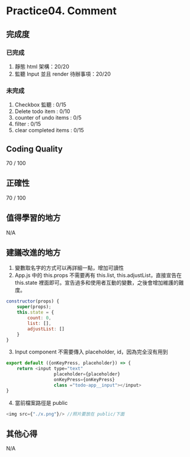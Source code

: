 # **Practice04. Comment**
## **完成度**
### 已完成
1. 靜態 html 架構：20/20
2. 監聽 Input 並且 render 待辦事項：20/20

### 未完成
1. Checkbox 監聽 : 0/15
2. Delete todo item : 0/10
3. counter of undo items : 0/5
4. filter : 0/15
5. clear completed items : 0/15

## **Coding Quality**
70 / 100

## **正確性**
70 / 100

## **值得學習的地方**
N/A

## **建議改進的地方**
1. 變數取名字的方式可以再詳細一點，增加可讀性
2. App.js 中的 this.props 不需要再有 this.list, this.adjustList，直接宣告在 this.state 裡面即可。宣告過多和使用者互動的變數，之後會增加維護的難度。
```js
constructor(props) {
    super(props);
    this.state = {
        count: 0, 
        list: [], 
        adjustList: []
    }
}
```
3. Input component 不需要傳入 placeholder, id，因為完全沒有用到
```js
export default ({onKeyPress, placeholder}) => {
    return <input type="text" 
                  placeholder={placeholder}
                  onKeyPress={onKeyPress}
                  class ="todo-app__input"></input>
}
```
4. 當前檔案路徑是 public
```js
<img src={"./x.png"}/> //照片要放在 public/下面
```
## **其他心得**
N/A
